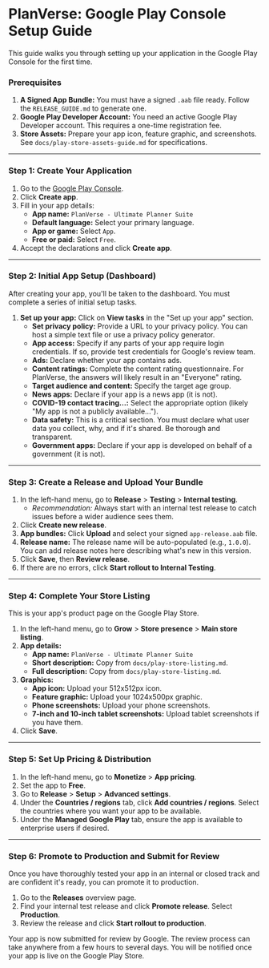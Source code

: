 # PlanVerse: Google Play Console Setup Guide

This guide walks you through setting up your application in the Google Play Console for the first time.

### Prerequisites

1.  **A Signed App Bundle:** You must have a signed `.aab` file ready. Follow the `RELEASE_GUIDE.md` to generate one.
2.  **Google Play Developer Account:** You need an active Google Play Developer account. This requires a one-time registration fee.
3.  **Store Assets:** Prepare your app icon, feature graphic, and screenshots. See `docs/play-store-assets-guide.md` for specifications.

---

### Step 1: Create Your Application

1.  Go to the [Google Play Console](https://play.google.com/console).
2.  Click **Create app**.
3.  Fill in your app details:
    *   **App name:** `PlanVerse - Ultimate Planner Suite`
    *   **Default language:** Select your primary language.
    *   **App or game:** Select `App`.
    *   **Free or paid:** Select `Free`.
4.  Accept the declarations and click **Create app**.

---

### Step 2: Initial App Setup (Dashboard)

After creating your app, you'll be taken to the dashboard. You must complete a series of initial setup tasks.

1.  **Set up your app:** Click on **View tasks** in the "Set up your app" section.
    *   **Set privacy policy:** Provide a URL to your privacy policy. You can host a simple text file or use a privacy policy generator.
    *   **App access:** Specify if any parts of your app require login credentials. If so, provide test credentials for Google's review team.
    *   **Ads:** Declare whether your app contains ads.
    *   **Content ratings:** Complete the content rating questionnaire. For PlanVerse, the answers will likely result in an "Everyone" rating.
    *   **Target audience and content:** Specify the target age group.
    *   **News apps:** Declare if your app is a news app (it is not).
    *   **COVID-19 contact tracing...:** Select the appropriate option (likely "My app is not a publicly available...").
    *   **Data safety:** This is a critical section. You must declare what user data you collect, why, and if it's shared. Be thorough and transparent.
    *   **Government apps:** Declare if your app is developed on behalf of a government (it is not).

---

### Step 3: Create a Release and Upload Your Bundle

1.  In the left-hand menu, go to **Release** > **Testing** > **Internal testing**.
    *   *Recommendation:* Always start with an internal test release to catch issues before a wider audience sees them.
2.  Click **Create new release**.
3.  **App bundles:** Click **Upload** and select your signed `app-release.aab` file.
4.  **Release name:** The release name will be auto-populated (e.g., `1.0.0`). You can add release notes here describing what's new in this version.
5.  Click **Save**, then **Review release**.
6.  If there are no errors, click **Start rollout to Internal Testing**.

---

### Step 4: Complete Your Store Listing

This is your app's product page on the Google Play Store.

1.  In the left-hand menu, go to **Grow** > **Store presence** > **Main store listing**.
2.  **App details:**
    *   **App name:** `PlanVerse - Ultimate Planner Suite`
    *   **Short description:** Copy from `docs/play-store-listing.md`.
    *   **Full description:** Copy from `docs/play-store-listing.md`.
3.  **Graphics:**
    *   **App icon:** Upload your 512x512px icon.
    *   **Feature graphic:** Upload your 1024x500px graphic.
    *   **Phone screenshots:** Upload your phone screenshots.
    *   **7-inch and 10-inch tablet screenshots:** Upload tablet screenshots if you have them.
4.  Click **Save**.

---

### Step 5: Set Up Pricing & Distribution

1.  In the left-hand menu, go to **Monetize** > **App pricing**.
2.  Set the app to **Free**.
3.  Go to **Release** > **Setup** > **Advanced settings**.
4.  Under the **Countries / regions** tab, click **Add countries / regions**. Select the countries where you want your app to be available.
5.  Under the **Managed Google Play** tab, ensure the app is available to enterprise users if desired.

---

### Step 6: Promote to Production and Submit for Review

Once you have thoroughly tested your app in an internal or closed track and are confident it's ready, you can promote it to production.

1.  Go to the **Releases** overview page.
2.  Find your internal test release and click **Promote release**. Select **Production**.
3.  Review the release and click **Start rollout to production**.

Your app is now submitted for review by Google. The review process can take anywhere from a few hours to several days. You will be notified once your app is live on the Google Play Store.
